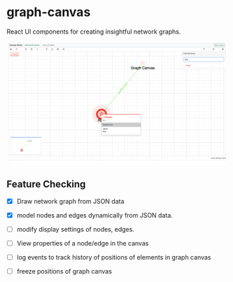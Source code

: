 # graph-canvas

React UI components for creating insightful network graphs.

 ![screen](screenshot.png)

## Feature Checking 
 - [x] Draw network graph from JSON data
 - [x] model nodes and edges dynamically from JSON data.
 - [ ] modify display settings of nodes, edges.
 - [ ] View properties of a node/edge in the canvas
 - [ ] log events to track history of positions of elements in graph canvas
 - [ ] freeze positions of graph canvas



